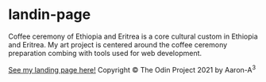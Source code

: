 # landin-page


Coffee ceremony of Ethiopia and Eritrea is a core cultural custom in Ethiopia and Eritrea. My art project is centered around the coffee ceremony preparation combing with tools used for web development.



[See my landing page here!](https://aron-helu.github.io/landin-page/
)
Copyright &copy; The Odin Project 2021 by Aaron-A<sup>3</sup>
